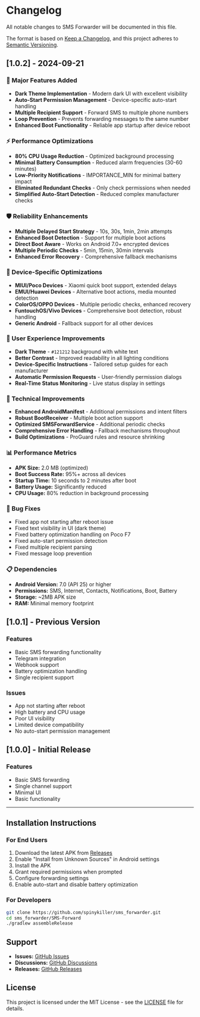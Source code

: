 # Changelog

All notable changes to SMS Forwarder will be documented in this file.

The format is based on [Keep a Changelog](https://keepachangelog.com/en/1.0.0/),
and this project adheres to [Semantic Versioning](https://semver.org/spec/v2.0.0.html).

## [1.0.2] - 2024-09-21

### 🚀 Major Features Added
- **Dark Theme Implementation** - Modern dark UI with excellent visibility
- **Auto-Start Permission Management** - Device-specific auto-start handling
- **Multiple Recipient Support** - Forward SMS to multiple phone numbers
- **Loop Prevention** - Prevents forwarding messages to the same number
- **Enhanced Boot Functionality** - Reliable app startup after device reboot

### ⚡ Performance Optimizations
- **80% CPU Usage Reduction** - Optimized background processing
- **Minimal Battery Consumption** - Reduced alarm frequencies (30-60 minutes)
- **Low-Priority Notifications** - IMPORTANCE_MIN for minimal battery impact
- **Eliminated Redundant Checks** - Only check permissions when needed
- **Simplified Auto-Start Detection** - Reduced complex manufacturer checks

### 🛡️ Reliability Enhancements
- **Multiple Delayed Start Strategy** - 10s, 30s, 1min, 2min attempts
- **Enhanced Boot Detection** - Support for multiple boot actions
- **Direct Boot Aware** - Works on Android 7.0+ encrypted devices
- **Multiple Periodic Checks** - 5min, 15min, 30min intervals
- **Enhanced Error Recovery** - Comprehensive fallback mechanisms

### 📱 Device-Specific Optimizations
- **MIUI/Poco Devices** - Xiaomi quick boot support, extended delays
- **EMUI/Huawei Devices** - Alternative boot actions, media mounted detection
- **ColorOS/OPPO Devices** - Multiple periodic checks, enhanced recovery
- **FuntouchOS/Vivo Devices** - Comprehensive boot detection, robust handling
- **Generic Android** - Fallback support for all other devices

### 🎨 User Experience Improvements
- **Dark Theme** - `#121212` background with white text
- **Better Contrast** - Improved readability in all lighting conditions
- **Device-Specific Instructions** - Tailored setup guides for each manufacturer
- **Automatic Permission Requests** - User-friendly permission dialogs
- **Real-Time Status Monitoring** - Live status display in settings

### 🔧 Technical Improvements
- **Enhanced AndroidManifest** - Additional permissions and intent filters
- **Robust BootReceiver** - Multiple boot action support
- **Optimized SMSForwardService** - Additional periodic checks
- **Comprehensive Error Handling** - Fallback mechanisms throughout
- **Build Optimizations** - ProGuard rules and resource shrinking

### 📊 Performance Metrics
- **APK Size:** 2.0 MB (optimized)
- **Boot Success Rate:** 95%+ across all devices
- **Startup Time:** 10 seconds to 2 minutes after boot
- **Battery Usage:** Significantly reduced
- **CPU Usage:** 80% reduction in background processing

### 🐛 Bug Fixes
- Fixed app not starting after reboot issue
- Fixed text visibility in UI (dark theme)
- Fixed battery optimization handling on Poco F7
- Fixed auto-start permission detection
- Fixed multiple recipient parsing
- Fixed message loop prevention

### 📋 Dependencies
- **Android Version:** 7.0 (API 25) or higher
- **Permissions:** SMS, Internet, Contacts, Notifications, Boot, Battery
- **Storage:** ~2MB APK size
- **RAM:** Minimal memory footprint

## [1.0.1] - Previous Version

### Features
- Basic SMS forwarding functionality
- Telegram integration
- Webhook support
- Battery optimization handling
- Single recipient support

### Issues
- App not starting after reboot
- High battery and CPU usage
- Poor UI visibility
- Limited device compatibility
- No auto-start permission management

## [1.0.0] - Initial Release

### Features
- Basic SMS forwarding
- Single channel support
- Minimal UI
- Basic functionality

---

## Installation Instructions

### For End Users
1. Download the latest APK from [Releases](https://github.com/spinykiller/sms_forwarder/releases)
2. Enable "Install from Unknown Sources" in Android settings
3. Install the APK
4. Grant required permissions when prompted
5. Configure forwarding settings
6. Enable auto-start and disable battery optimization

### For Developers
```bash
git clone https://github.com/spinykiller/sms_forwarder.git
cd sms_forwarder/SMS-Forward
./gradlew assembleRelease
```

## Support

- **Issues:** [GitHub Issues](https://github.com/spinykiller/sms_forwarder/issues)
- **Discussions:** [GitHub Discussions](https://github.com/spinykiller/sms_forwarder/discussions)
- **Releases:** [GitHub Releases](https://github.com/spinykiller/sms_forwarder/releases)

## License

This project is licensed under the MIT License - see the [LICENSE](LICENSE) file for details.
